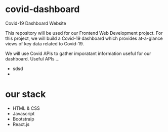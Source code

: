 # covid-dashboard
Covid-19 Dashboard Website

This repository will be used for our Frontend Web Development project.  For this project, we will 
build a Covid-19 dashboard which provides at-a-glance views of key data related to Covid-19.

We will use Covid APIs to gather imporatant information useful for our dashboard.
Useful APIs ...
  - sdsd
  - 

# our stack
  - HTML & CSS
  - Javascript
  - Bootstraip
  - React.js 


